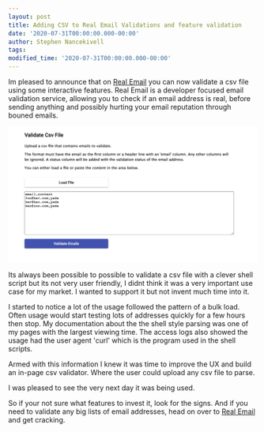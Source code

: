```yaml
---
layout: post
title: Adding CSV to Real Email Validations and feature validation
date: '2020-07-31T00:00:00.000-00:00'
author: Stephen Nancekivell
tags:
modified_time: '2020-07-31T00:00:00.000-00:00'
---
```


Im pleased to announce that on [Real Email](https://isitarealemail.com) you can now validate a csv file using some interactive features.
Real Email is a developer focused email validation service, allowing you to check if an email address is real, before sending anything and possibly hurting your email reputation through bouned emails.

![csv parser](/assets/2020-07-31-csv-parsing.png)


Its always been possible to possible to validate a csv file with a clever shell script but its not very user friendly, I didnt think it was a very important use case for my market. I wanted to support it but not invent much time into it. 

I started to notice a lot of the usage followed the pattern of a bulk load. Often usage would start testing lots of addresses quickly for a few hours then stop. My documentation about the the shell style parsing was one of my pages with the largest viewing time. The access logs also showed the usage had the user agent 'curl' which is the program used in the shell scripts.

Armed with this information I knew it was time to improve the UX and build an in-page csv validator. Where the user could upload any csv file to parse.

I was pleased to see the very next day it was being used.

So if your not sure what features to invest it, look for the signs. And if you need to validate any big lists of email addresses, head on over to [Real Email](https://isitarealemail.com) and get cracking.
